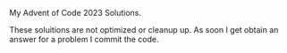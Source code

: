My Advent of Code 2023 Solutions.

These soluitions are not optimized or cleanup up.
As soon I get obtain an answer for a problem I commit the code.
